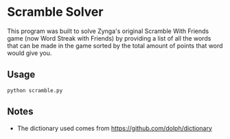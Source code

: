 # Scramble Solver

This program was built to solve Zynga's original Scramble With Friends game (now Word Streak with Friends) by providing a list of all the words that can be made in the game sorted by the total amount of points that word would give you.

## Usage

`python scramble.py`

## Notes

- The dictionary used comes from https://github.com/dolph/dictionary

